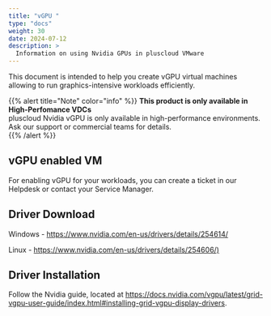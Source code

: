 ```yaml
---
title: "vGPU "
type: "docs"
weight: 30
date: 2024-07-12
description: >
  Information on using Nvidia GPUs in pluscloud VMware
---
```


This document is intended to help you create vGPU virtual machines allowing to run graphics-intensive workloads efficiently.

{{% alert title="Note" color="info" %}}
**This product is only available in High-Perfomance VDCs**  
pluscloud Nvidia vGPU is only available in high-performance environments. Ask our support or commercial teams for details.  
{{% /alert %}}

## vGPU enabled VM

For enabling vGPU for your workloads, you can create a ticket in our Helpdesk or contact your Service Manager.

## Driver Download

Windows - <https://www.nvidia.com/en-us/drivers/details/254614/>

Linux   - <https://www.nvidia.com/en-us/drivers/details/254606/)>

## Driver Installation

Follow the Nvidia guide, located at <https://docs.nvidia.com/vgpu/latest/grid-vgpu-user-guide/index.html#installing-grid-vgpu-display-drivers>.
